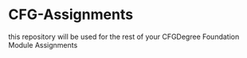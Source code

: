 # CFG-Assignments
this repository will be used for the rest of your CFGDegree Foundation Module Assignments
